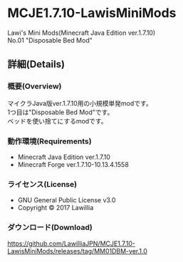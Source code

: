 # MCJE1.7.10-LawisMiniMods  
  
Lawi's Mini Mods(Minecraft Java Edition ver.1.7.10)  
No.01 "Disposable Bed Mod"
  
## 詳細(Details)  
  
### 概要(Overview)  
マイクラJava版ver.1.7.10用の小規模単発modです。  
1つ目は"Disposable Bed Mod"です。  
ベッドを使い捨てにするmodです。  
  
### 動作環境(Requirements)  　
* Minecraft Java Edition ver.1.7.10  
* Minecraft Forge ver.1.7.10-10.13.4.1558  
  
### ライセンス(License)  
* GNU General Public License v3.0  
* Copyright © 2017 Lawillia  
  
### ダウンロード(Download)  
<https://github.com/LawilliaJPN/MCJE1.7.10-LawisMiniMods/releases/tag/MM01DBM-ver.1.0>  
  
